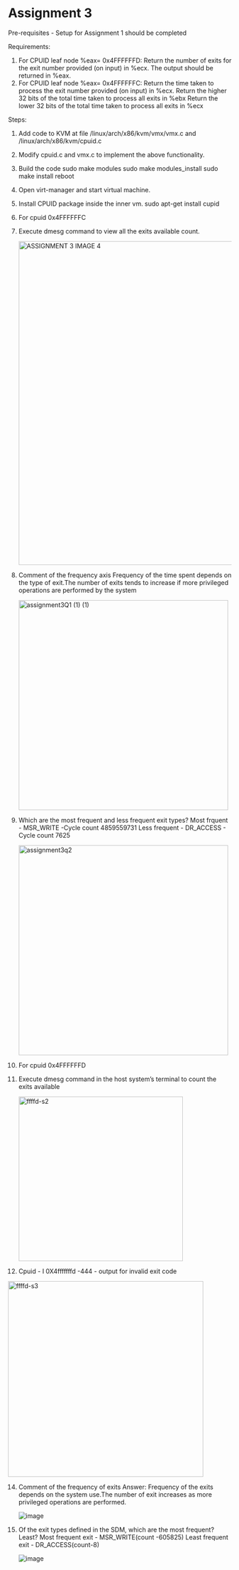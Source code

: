 Assignment 3
============

Pre-requisites - Setup for Assignment 1 should be completed <br >

Requirements:
1. For CPUID leaf node %eax= 0x4FFFFFFD:
   Return the number of exits for the exit number provided (on input) in %ecx. The output should be returned in %eax.
2. For CPUID leaf node %eax= 0x4FFFFFFC:
   Return the time taken to process the exit number provided (on input) in %ecx.
   Return the higher 32 bits of the total time taken to process all exits in %ebx
   Return the lower 32 bits of the total time taken to process all exits in %ecx

Steps:
1. Add code to KVM at file /linux/arch/x86/kvm/vmx/vmx.c and /linux/arch/x86/kvm/cpuid.c  
2. Modify cpuid.c and vmx.c to implement the above functionality.
3. Build the code 
   sudo make modules 
   sudo make modules_install 
   sudo make install 
   reboot
4. Open virt-manager and start virtual machine. 
5. Install CPUID package inside the inner vm.
   sudo apt-get install cupid
   
7. For cpuid 0x4FFFFFFC
8. Execute dmesg command to view all the exits available count.

   <img width="728" alt="ASSIGNMENT 3 IMAGE 4" src="https://user-images.githubusercontent.com/15766915/166089541-32df8459-5aa6-4f27-9232-acdbeda55989.png">

9. Comment of the frequency axis
   Frequency of the time spent depends on the type of exit.The number of exits tends to increase if more privileged operations are performed by the system
   
   <img width="472" alt="assignment3Q1 (1) (1)" src="https://user-images.githubusercontent.com/15766915/166089576-8f6f7eaf-28dd-482f-8760-6a28bba9cde0.png">

10. Which are the most frequent and less frequent exit types?
    Most frquent - MSR_WRITE -Cycle count 4859559731
    Less frequent - DR_ACCESS - Cycle count 7625
    
    <img width="472" alt="assignment3q2" src="https://user-images.githubusercontent.com/15766915/166089585-ebab3856-75c2-4ddd-a43d-deb25139244e.png">

11. For cpuid 0x4FFFFFFD
12. Execute dmesg command in the host system’s terminal to count the exits available

    <img width="370" alt="ffffd-s2" src="https://user-images.githubusercontent.com/15766915/166089658-052172d3-8649-4a8e-bd94-c9fdc045602b.png">
13. Cpuid - I 0X4fffffffd -444 - output for invalid exit code 
  
   <img width="440" alt="ffffd-s3" src="https://user-images.githubusercontent.com/15766915/166089665-f7830bec-f0f1-4357-b4c0-576df3940690.png">
   
14. Comment of the frequency of exits Answer: 
    Frequency of the exits depends on the system use.The number of exit increases as more privileged operations are performed.
    
    ![image](https://user-images.githubusercontent.com/15766915/166089756-3ce2d277-244a-443d-ae8c-cf6cf27da0dc.png)

15. Of the exit types defined in the SDM, which are the most frequent? Least?
    Most frequent exit - MSR_WRITE(count -605825) Least frequent exit - DR_ACCESS(count-8)
    
    ![image](https://user-images.githubusercontent.com/15766915/166089772-71989864-dec4-40c1-82d2-a8045772e415.png)


